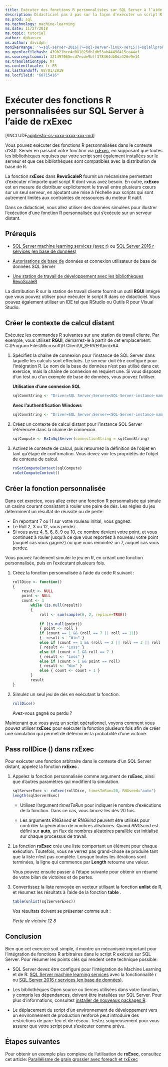 ```yaml
---
title: Exécuter des fonctions R personnalisées sur SQL Server à l’aide de RevoScaleR rxExec
description: Didacticiel pas à pas sur la façon d’exécuter un script R personnalisé sur SQL Server à l’aide des fonctions RevoScaleR.
ms.prod: sql
ms.technology: machine-learning
ms.date: 11/27/2018
ms.topic: tutorial
author: dphansen
ms.author: davidph
monikerRange: '>=sql-server-2016||>=sql-server-linux-ver15||=sqlallproducts-allversions'
ms.openlocfilehash: 439b21bce4e081025db1db53ab44498415ca44af
ms.sourcegitcommit: 321497065ecd7ecde9bff378464db8da426e9e14
ms.translationtype: MT
ms.contentlocale: fr-FR
ms.lasthandoff: 08/01/2019
ms.locfileid: "68715416"
---
```

# <a name="run-custom-r-functions-on-sql-server-using-rxexec"></a>Exécuter des fonctions R personnalisées sur SQL Server à l’aide de rxExec
[!INCLUDE[appliesto-ss-xxxx-xxxx-xxx-md](../../includes/appliesto-ss-xxxx-xxxx-xxx-md.md)]

Vous pouvez exécuter des fonctions R personnalisées dans le contexte d’SQL Server en passant votre fonction via [rxExec](https://docs.microsoft.com/machine-learning-server/r-reference/revoscaler/rxexec), en supposant que toutes les bibliothèques requises par votre script sont également installées sur le serveur et que ces bibliothèques sont compatibles avec la distribution de base de R. 

La fonction **rxExec** dans **RevoScaleR** fournit un mécanisme permettant d’exécuter n’importe quel script R dont vous avez besoin. En outre, **rxExec** est en mesure de distribuer explicitement le travail entre plusieurs cœurs sur un seul serveur, en ajoutant une mise à l’échelle aux scripts qui sont autrement limités aux contraintes de ressources du moteur R natif.

Dans ce didacticiel, vous allez utiliser des données simulées pour illustrer l’exécution d’une fonction R personnalisée qui s’exécute sur un serveur distant.

## <a name="prerequisites"></a>Prérequis

+ [SQL Server machine learning services (avec r)](../install/sql-machine-learning-services-windows-install.md) ou [SQL Server 2016 r services (en base de données)](../install/sql-r-services-windows-install.md)
  
+ [Autorisations de base de](../security/user-permission.md) données et connexion utilisateur de base de données SQL Server

+ [Une station de travail de développement avec les bibliothèques RevoScaleR](../r/set-up-a-data-science-client.md)

La distribution R sur la station de travail cliente fournit un outil **RGUI** intégré que vous pouvez utiliser pour exécuter le script R dans ce didacticiel. Vous pouvez également utiliser un IDE tel que RStudio ou Outils R pour Visual Studio.

## <a name="create-the-remote-compute-context"></a>Créer le contexte de calcul distant

Exécutez les commandes R suivantes sur une station de travail cliente. Par exemple, vous utilisez **RGUI**, démarrez-le à partir de cet emplacement: C:\Program Files\Microsoft\R Client\R_SERVER\bin\x64\.

1. Spécifiez la chaîne de connexion pour l’instance de SQL Server dans laquelle les calculs sont effectués. Le serveur doit être configuré pour l’intégration R. Le nom de la base de données n’est pas utilisé dans cet exercice, mais la chaîne de connexion en requiert une. Si vous disposez d’un test ou d’un exemple de base de données, vous pouvez l’utiliser.

    **Utilisation d’une connexion SQL**

    ```R
    sqlConnString <- "Driver=SQL Server;Server=<SQL-Server-instance-name>; Database=<database-name>;Uid=<SQL-user-name>;Pwd=<password>"
    ```

    **Avec l’authentification Windows**

    ```R
    sqlConnString <- "Driver=SQL Server;Server=<SQL-Server-instance-name>;Database=<database-name>;Trusted_Connection=True"
    ```

2. Créez un contexte de calcul distant pour l’instance SQL Server référencée dans la chaîne de connexion.

    ```R
    sqlCompute <- RxInSqlServer(connectionString = sqlConnString)
    ```

3. Activez le contexte de calcul, puis retournez la définition de l’objet en tant qu’étape de confirmation. Vous devez voir les propriétés de l’objet de contexte de calcul.

    ```R
    rxSetComputeContext(sqlCompute)
    rxGetComputeContext()
    ```

## <a name="create-the-custom-function"></a>Créer la fonction personnalisée

Dans cet exercice, vous allez créer une fonction R personnalisée qui simule un casino courant consistant à rouler une paire de dés. Les règles du jeu déterminent un résultat de réussite ou de perte:

+ En reportant 7 ou 11 sur votre rouleau initial, vous gagnez.
+ Le Roll 2, 3 ou 12, vous perdez.
+ Si vous avez 4, 5, 6, 8, 9 ou 10, ce nombre devient votre point, et vous continuez à rouler jusqu’à ce que vous reportiez à nouveau votre point (auquel cas vous gagnez) ou que vous remontez un 7, auquel cas vous perdez.

Vous pouvez facilement simuler le jeu en R, en créant une fonction personnalisée, puis en l’exécutant plusieurs fois.

1.  Créez la fonction personnalisée à l’aide du code R suivant :
  
    ```R
    rollDice <- function()
    {
        result <- NULL
        point <- NULL
        count <- 1
            while (is.null(result))
            {
                roll <- sum(sample(6, 2, replace=TRUE))
  
                if (is.null(point))
                { point <- roll }
                if (count == 1 && (roll == 7 || roll == 11))
                {  result <- "Win" }
                else if (count == 1 && (roll == 2 || roll == 3 || roll == 12))
                { result <- "Loss" }
                else if (count > 1 && roll == 7 )
                { result <- "Loss" }
                else if (count > 1 && point == roll)
                { result <- "Win" }
                else { count <- count + 1 }
            }
            result
    }
    ```
  
2.  Simulez un seul jeu de dés en exécutant la fonction.
  
    ```R
    rollDice()
    ```
  
    Avez-vous gagné ou perdu ?
  
Maintenant que vous avez un script opérationnel, voyons comment vous pouvez utiliser **rxExec** pour exécuter la fonction plusieurs fois afin de créer une simulation qui permet de déterminer la probabilité d’une victoire.

## <a name="pass-rolldice-in-rxexec"></a>Pass rollDice () dans rxExec

Pour exécuter une fonction arbitraire dans le contexte d’un SQL Server distant, appelez la fonction **rxExec** .

1. Appelez la fonction personnalisée comme argument de **rxExec**, ainsi que d’autres paramètres qui modifient la simulation.
  
    ```R
    sqlServerExec <- rxExec(rollDice, timesToRun=20, RNGseed="auto")
    length(sqlServerExec)
    ```
  
    + Utilisez l’argument *timesToRun* pour indiquer le nombre d’exécutions de la fonction.  Dans ce cas, vous lancez les dés 20 fois.
  
    + Les arguments *RNGseed* et *RNGkind* peuvent être utilisés pour contrôler la génération de nombres aléatoires. Quand *RNGseed* est défini sur **auto**, un flux de nombres aléatoires parallèle est initialisé sur chaque processus de travail.
  
2. La fonction **rxExec** crée une liste comportant un élément pour chaque exécution. Toutefois, vous ne verrez pas grand-chose se produire tant que la liste n’est pas complète. Lorsque toutes les itérations sont terminées, la ligne qui commence par **Length** retourne une valeur.
  
    Vous pouvez ensuite passer à l’étape suivante pour obtenir un résumé de votre bilan de victoires et de pertes.
  
3. Convertissez la liste renvoyée en vecteur utilisant la fonction **unlist** de R, et résumez les résultats à l’aide de la fonction **table** .
  
    ```R
    table(unlist(sqlServerExec))
    ```
  
    Vos résultats doivent se présenter comme suit :
  
     *Perte de victoire* *12 8*

## <a name="conclusion"></a>Conclusion

Bien que cet exercice soit simple, il montre un mécanisme important pour l’intégration de fonctions R arbitraires dans le script R exécuté sur SQL Server. Pour résumer les points clés qui rendent cette technique possible:

+ SQL Server devez être configuré pour l’intégration de Machine Learning et de R: [SQL Server machine learning services](../install/sql-machine-learning-services-windows-install.md) avec la fonctionnalité r ou [SQL Server 2016 r services (en base de données)](../install/sql-r-services-windows-install.md).

+ Les bibliothèques Open source ou tierces utilisées dans votre fonction, y compris les dépendances, doivent être installées sur SQL Server. Pour plus d’informations, consultez [installer de nouveaux packages R](../r/install-additional-r-packages-on-sql-server.md).

+ Le déplacement du script d’un environnement de développement vers un environnement de production renforcé peut introduire des restrictions de pare-feu et de réseau. Testez soigneusement pour vous assurer que votre script peut s’exécuter comme prévu.

## <a name="next-steps"></a>Étapes suivantes

Pour obtenir un exemple plus complexe de l’utilisation de **rxExec**, consultez cet article: [Parallélisme de grain grossier avec foreach et rxExec](https://blog.revolutionanalytics.com/2015/04/coarse-grain-parallelism-with-foreach-and-rxexec.html)
